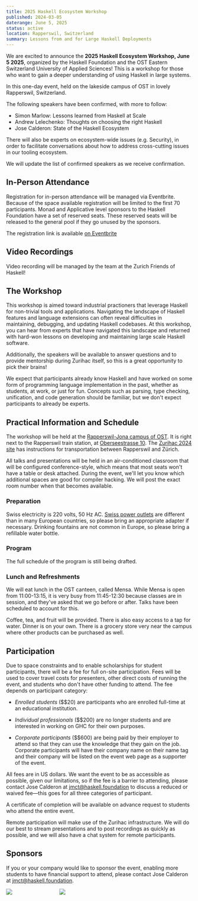 ```yaml
---
title: 2025 Haskell Ecosystem Workshop
published: 2024-03-05
daterange: June 5, 2025
status: active
location: Rapperswil, Switzerland
summary: Lessons from and for Large Haskell Deployments
---
```



We are excited to announce the **2025 Haskell Ecosystem Workshop, June 5 2025**, organized by the Haskell Foundation and the OST Eastern Switzerland University of Applied Sciences! This is a workshop for those who want to gain a deeper understanding of using Haskell in large systems.

In this one-day event, held on the lakeside campus of OST in lovely Rapperswil, Switzerland.

The following speakers have been confirmed, with more to follow:

* Simon Marlow: Lessons learned from Haskell at Scale
* Andrew Lelechenko: Thoughts on choosing the right Haskell
* Jose Calderon: State of the Haskell Ecosystem

There will also be experts on ecosystem-wide issues (e.g. Security), in order to facilitate conversations about how to address cross-cutting issues in our tooling ecosystem.

We will update the list of confirmed speakers as we receive confirmation.


## In-Person Attendance

Registration for in-person attendance will be managed via Eventbrite. Because of the space available registration will be limited to the first 70 participants. Monad and Applicative level sponsors to the Haskell Foundation have a set of reserved seats. These reserved seats will be released to the general pool if they go unused by the sponsors.

The registration link is available [on Eventbrite](https://www.eventbrite.com/e/2025-workshops-at-zurihac-tickets-1247256801669?aff=oddtdtcreator)

## Video Recordings

Video recording will be managed by the team at the Zurich Friends of Haskell!

## The Workshop

This workshop is aimed toward industrial practioners that leverage Haskell for non-trivial tools and applications. Navigating the landscape of Haskell features and language extensions can often reveal difficulties in maintaining, debugging, and updating Haskell codebases.
At this workshop, you can hear from experts that have navigated this landscape and returned with hard-won lessons on developing and maintaining large scale Haskell software.

Additionally, the speakers will be available to answer questions and to provide mentorship during Zurihac itself, so this is a great opportunity to pick their brains!

We expect that participants already know Haskell and have worked on some form of programming language implementation in the past, whether as students, at work, or just for fun. Concepts such as parsing, type checking, unification, and code generation should be familiar, but we don't expect participants to already be experts.

## Practical Information and Schedule

The workshop will be held at the [Rapperswil-Jona campus of OST](https://www.ost.ch/en/university-of-applied-sciences/campus/rapperswil-jona-campus). It is right next to the Rapperswil train station, at [Oberseestrasse 10](https://goo.gl/maps/DkF6U9qdgdjcMfz29). The [Zurihac 2024 site](https://zfoh.ch/zurihac2024/) has instructions for transportation between Rapperswil and Zürich.

All talks and presentations will be held in an air-conditioned classroom that will be configured conference-style, which means that most seats won't have a table or desk attached. During the event, we'll let you know which additional spaces are good for compiler hacking. We will post the exact room number when that becomes available.

### Preparation

Swiss electricity is 220 volts, 50 Hz AC. [Swiss power outlets](https://en.wikipedia.org/wiki/AC_power_plugs_and_sockets#Swiss_SN_441011_(Type_J)) are different than in many European countries, so please bring an appropriate adapter if necessary. Drinking fountains are not common in Europe, so please bring a refillable water bottle.

<!--
If you intend on 
Please make sure that you have [checked out and built](https://gitlab.haskell.org/ghc/ghc/-/wikis/building) a recent GHC from source **before arriving**. In a separate checkout, please [build the JavaScript backend](https://gitlab.haskell.org/ghc/ghc/-/wikis/javascript-backend/building) as well. You should also have a working [GHC GitLab account](https://gitlab.haskell.org/users/sign_up) prior to arrival. If you have difficulties, the GHC developers have recommended asking for support in `#ghc` on [Matrix](https://matrix.to/#/#ghc:libera.chat) or IRC. 
-->

### Program

The full schedule of the program is still being drafted.

<!--
<table>

<tr><th colspan="3">2024-06-06</th></tr>
<tr><th>8:00-9:00</th><td> Registration</td><td></td></tr>
<tr><th>9:00-9:20</th><td> Welcome and Intro</td><td>Farhad&nbsp;Mehta and Jose&nbsp;Calderon</td></tr>
<tr><th>9:30-10:30</th><td> A vision for Haskell Documentation </td><td>Hécate </td></tr>
<tr><th>10:45-11:45</th><td> Talk </td><td> </td></tr>
<tr><th>12:30-13:30</th><td> Lunch at Mensa (Note: food is served only until 13:15)</td><td></td></tr>
<tr><th>13:30 - 14:30</th><td>Haskell Language Server	</td><td>Michael Peyton Jones</td></tr>
<tr><th>14:45 - 15:45</th><td>	Haskell Security Response Team	</td><td>Fraser Tweedale</td></tr>
<tr><th>16:00 - 17:00</th><td>	Haskell Error Index: Interactive Session	</td><td>David Binder</td></tr>
<tr><th>17:00 - 17:50	</th><td>	Discussion Topic: Haskell Stability	</td><td></td></tr>
<tr><th>17:50 - 18:00</th><td>		Closing Remarks	</td><td>Farhad&nbsp;Mehta and Jose&nbsp;Calderon</td></tr>


<tr><th colspan="3">2024-06-07</th></tr>
<tr><th>8:00-9:00</th><td> Unstructured time</td><td></td></tr>
<tr><th>9:00-9:20</th><td> Welcome and Practical Information </td><td>Farhad&nbsp;Mehta and Jose&nbsp;Calderon</td></tr>
<tr><th>9:30-10:30</th><td> GHC </td><td> Richard Eisenberg </td></tr>
<tr><th>10:45-11:45</th><td> GHCUp </td><td> Julian Ospald </td></tr>
<tr><th>12:30-13:30</th><td> Lunch at Mensa (Note: food is served only until 13:15)</td><td></td></tr>
<tr><th>13:30 - 14:30</th><td> ghc-exactprint </td><td> Alan Zimmerman</td></tr>
<tr><th>14:45 - 15:45</th><td>	Thoughts on Cabal	</td><td>Sam Derbyshire</td></tr>
<tr><th>16:00 - 17:00</th><td>	HLS Issues </td><td>Zubin Duggal</td></tr>
<tr><th>17:00 - 17:50	</th><td>	Stack and Stackage </td><td> Bryan Richter and Mike Pilgrem </td></tr>
<tr><th>17:50 - 18:00</th><td>		Closing Remarks	</td><td>Farhad&nbsp;Mehta and Jose&nbsp;Calderon</td></tr>

</table>

All times are in CEST using a 24-hour clock. Speakers have been asked to plan appropriate breaks during their timeslots.

We don't expect every participant to attend every presentation. It's perfectly acceptable to skip a topic that you're less interested in so you can hack on a topic that you are interested in, taking advantage of ready access to the experts for hands-on assistance.

-->

### Lunch and Refreshments

We will eat lunch in the OST canteen, called Mensa. While Mensa is open from 11:00-13:15, it is very busy from 11:45-12:30 because classes are in session, and they've asked that we go before or after. Talks have been scheduled to account for this.

Coffee, tea, and fruit will be provided. There is also easy access to a tap for water. Dinner is on your own. There is a grocery store very near the campus where other products can be purchased as well.


## Participation

Due to space constraints and to enable scholarships for student participants, there will be a fee for full on-site participation.
Fees will be used to cover travel costs for presenters, other direct costs of running the event, and students who don't have other funding to attend.
The fee depends on participant category:

 * _Enrolled students_ ($$20) are participants who are enrolled full-time at an educational institution. 

 * _Individual professionals_ ($$200) are no longer students and are interested in working on GHC for their own purposes. 

 * _Corporate participants_ ($$600) are being paid by their employer to attend so that they can use the knowledge that they gain on the job. Corporate participants will have their company name on their name tag and their company will be listed on the event web page as a supporter of the event.
 
All fees are in US dollars.
We want the event to be as accessible as possible, given our limitations, so if the fee is a barrier to attending, please contact Jose Calderon at [jmct@haskell.foundation](mailto:jmct@haskell.foundation) to discuss a reduced or waived fee—this goes for all three categories of participant.

A certificate of completion will be available on advance request to students who attend the entire event.

Remote participation will make use of the Zurihac infrastructure. We will do our best to stream presentations and to post recordings as quickly as possible, and we will also have a chat system for remote participants.

## Sponsors

<!--
* [Heilmann Software](https://www.heilmannsoftware.com/de/)
* [IOG](https://iog.io/)
* [Flipstone Technology Partners](https://flipstone.com/)
-->

If you or your company would like to sponsor the event, enabling more students to have financial support to attend, please contact Jose Calderon at [jmct@haskell.foundation](mailto:jmct@haskell.foundation).



<div class="flex flex-wrap items-center justify-center"><a class="block w-48" style="margin-right: 4rem"><img src="/assets/images/partners/ost_logo-400.png"></a><a class="block w-48" style="margin-left: 4rem;"><img src="/assets/images/logos/hf-logo-400px-alpha.png"></a></div>
